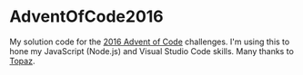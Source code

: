 # AdventOfCode2016
My solution code for the [2016 Advent of Code](http://www.adventofcode.com/) challenges. 
I'm using this to hone my JavaScript (Node.js) and Visual Studio Code skills. 
Many thanks to [Topaz](https://github.com/topaz).
